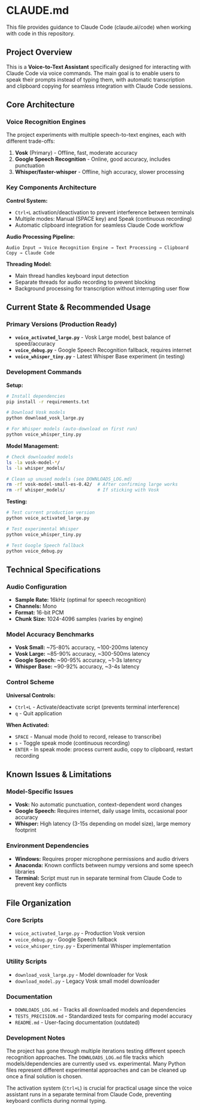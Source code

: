 # CLAUDE.md

This file provides guidance to Claude Code (claude.ai/code) when working with code in this repository.

## Project Overview

This is a **Voice-to-Text Assistant** specifically designed for interacting with Claude Code via voice commands. The main goal is to enable users to speak their prompts instead of typing them, with automatic transcription and clipboard copying for seamless integration with Claude Code sessions.

## Core Architecture

### Voice Recognition Engines
The project experiments with multiple speech-to-text engines, each with different trade-offs:

1. **Vosk** (Primary) - Offline, fast, moderate accuracy
2. **Google Speech Recognition** - Online, good accuracy, includes punctuation
3. **Whisper/faster-whisper** - Offline, high accuracy, slower processing

### Key Components Architecture

**Control System:**
- `Ctrl+L` activation/deactivation to prevent interference between terminals
- Multiple modes: Manual (SPACE key) and Speak (continuous recording)
- Automatic clipboard integration for seamless Claude Code workflow

**Audio Processing Pipeline:**
```
Audio Input → Voice Recognition Engine → Text Processing → Clipboard Copy → Claude Code
```

**Threading Model:**
- Main thread handles keyboard input detection
- Separate threads for audio recording to prevent blocking
- Background processing for transcription without interrupting user flow

## Current State & Recommended Usage

### Primary Versions (Production Ready)
- **`voice_activated_large.py`** - Vosk Large model, best balance of speed/accuracy
- **`voice_debug.py`** - Google Speech Recognition fallback, requires internet
- **`voice_whisper_tiny.py`** - Latest Whisper Base experiment (in testing)

### Development Commands

**Setup:**
```bash
# Install dependencies
pip install -r requirements.txt

# Download Vosk models
python download_vosk_large.py

# For Whisper models (auto-download on first run)
python voice_whisper_tiny.py
```

**Model Management:**
```bash
# Check downloaded models
ls -la vosk-model-*/
ls -la whisper_models/

# Clean up unused models (see DOWNLOADS_LOG.md)
rm -rf vosk-model-small-es-0.42/  # After confirming large works
rm -rf whisper_models/            # If sticking with Vosk
```

**Testing:**
```bash
# Test current production version
python voice_activated_large.py

# Test experimental Whisper
python voice_whisper_tiny.py

# Test Google Speech fallback
python voice_debug.py
```

## Technical Specifications

### Audio Configuration
- **Sample Rate:** 16kHz (optimal for speech recognition)
- **Channels:** Mono
- **Format:** 16-bit PCM
- **Chunk Size:** 1024-4096 samples (varies by engine)

### Model Accuracy Benchmarks
- **Vosk Small:** ~75-80% accuracy, ~100-200ms latency
- **Vosk Large:** ~85-90% accuracy, ~300-500ms latency  
- **Google Speech:** ~90-95% accuracy, ~1-3s latency
- **Whisper Base:** ~90-92% accuracy, ~3-4s latency

### Control Scheme
**Universal Controls:**
- `Ctrl+L` - Activate/deactivate script (prevents terminal interference)
- `q` - Quit application

**When Activated:**
- `SPACE` - Manual mode (hold to record, release to transcribe)
- `s` - Toggle speak mode (continuous recording)
- `ENTER` - In speak mode: process current audio, copy to clipboard, restart recording

## Known Issues & Limitations

### Model-Specific Issues
- **Vosk:** No automatic punctuation, context-dependent word changes
- **Google Speech:** Requires internet, daily usage limits, occasional poor accuracy
- **Whisper:** High latency (3-15s depending on model size), large memory footprint

### Environment Dependencies
- **Windows:** Requires proper microphone permissions and audio drivers
- **Anaconda:** Known conflicts between numpy versions and some speech libraries
- **Terminal:** Script must run in separate terminal from Claude Code to prevent key conflicts

## File Organization

### Core Scripts
- `voice_activated_large.py` - Production Vosk version
- `voice_debug.py` - Google Speech fallback
- `voice_whisper_tiny.py` - Experimental Whisper implementation

### Utility Scripts
- `download_vosk_large.py` - Model downloader for Vosk
- `download_model.py` - Legacy Vosk small model downloader

### Documentation
- `DOWNLOADS_LOG.md` - Tracks all downloaded models and dependencies
- `TESTS_PRECISION.md` - Standardized tests for comparing model accuracy
- `README.md` - User-facing documentation (outdated)

### Development Notes
The project has gone through multiple iterations testing different speech recognition approaches. The `DOWNLOADS_LOG.md` file tracks which models/dependencies are currently used vs. experimental. Many Python files represent different experimental approaches and can be cleaned up once a final solution is chosen.

The activation system (`Ctrl+L`) is crucial for practical usage since the voice assistant runs in a separate terminal from Claude Code, preventing keyboard conflicts during normal typing.